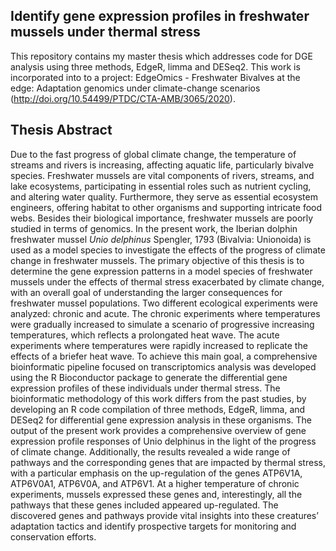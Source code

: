 ## Identify gene expression profiles in freshwater mussels under thermal stress

This repository contains my master thesis which addresses code for DGE analysis using three methods, EdgeR, limma and DESeq2. This work is incorporated into to a project: EdgeOmics - Freshwater
Bivalves at the edge: Adaptation genomics under climate-change scenarios (http://doi.org/10.54499/PTDC/CTA-AMB/3065/2020).

## Thesis Abstract
Due to the fast progress of global climate change, the temperature of streams and rivers is increasing, affecting aquatic life, particularly bivalve species. Freshwater mussels are vital components of rivers, streams, and lake ecosystems, participating in essential roles such as nutrient cycling, and altering water quality. Furthermore, they serve as essential ecosystem engineers, offering habitat to other organisms and supporting intricate food webs. Besides their biological importance, freshwater mussels are poorly studied in terms of genomics. In the present work, the Iberian dolphin freshwater mussel *Unio delphinus* Spengler, 1793 (Bivalvia: Unionoida) is used as a model species to investigate the effects of the progress of climate change in freshwater mussels. The primary objective of this thesis is to determine the gene expression patterns in a model species of freshwater mussels under the effects of thermal stress exacerbated by climate change, with an overall goal of understanding the larger consequences for freshwater mussel populations. Two different ecological experiments were analyzed: chronic and acute. The chronic experiments where temperatures were gradually increased to simulate a scenario of progressive increasing temperatures, which reflects a prolongated heat wave. The acute experiments where temperatures were rapidly increased to replicate the effects of a briefer heat wave. To achieve this main goal, a comprehensive bioinformatic pipeline focused on transcriptomics analysis was developed using the R Bioconductor package to generate the differential gene expression profiles of these individuals under thermal stress. The bioinformatic methodology of this work differs from the past studies, by developing an R code compilation of three methods, EdgeR, limma, and DESeq2 for differential gene expression analysis in these organisms. The output of the present work provides a comprehensive overview of gene expression profile responses of Unio delphinus in the light of the progress of climate change. Additionally, the results revealed a wide range of pathways and the corresponding genes that are impacted by thermal stress, with a particular emphasis on the up-regulation of the genes ATP6V1A, ATP6V0A1, ATP6V0A, and ATP6V1. At a higher temperature of chronic experiments, mussels expressed these genes and, interestingly, all the pathways that these genes included appeared up-regulated. The discovered genes and pathways provide vital insights into these creatures’ adaptation tactics and identify prospective targets for monitoring and conservation efforts.


